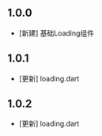 <!--
 * @Author: lipeng 1162423147@qq.com
 * @Date: 2023-09-24 11:03:18
 * @LastEditors: lipeng 1162423147@qq.com
 * @LastEditTime: 2023-10-11 18:17:34
 * @FilePath: /phoenix_loading/CHANGELOG.md
 * @Description: 这是默认设置,请设置`customMade`, 打开koroFileHeader查看配置 进行设置: https://github.com/OBKoro1/koro1FileHeader/wiki/%E9%85%8D%E7%BD%AE
-->
## 1.0.0

* [新建] 基础Loading组件

## 1.0.1

* [更新] loading.dart

## 1.0.2

* [更新] loading.dart